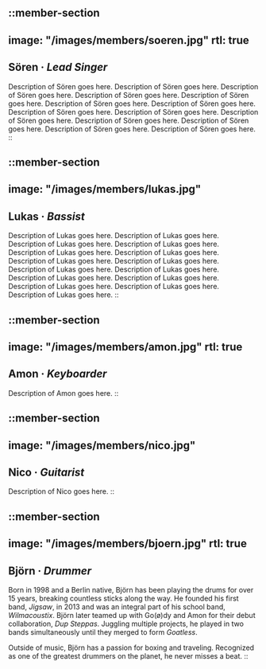 ::member-section
---
image: "/images/members/soeren.jpg"
rtl: true
---
## Sören &centerdot; _Lead Singer_
Description of Sören goes here.
Description of Sören goes here.
Description of Sören goes here.
Description of Sören goes here.
Description of Sören goes here.
Description of Sören goes here.
Description of Sören goes here.
Description of Sören goes here.
Description of Sören goes here.
Description of Sören goes here.
Description of Sören goes here.
Description of Sören goes here.
Description of Sören goes here.
Description of Sören goes here.
::

::member-section
---
image: "/images/members/lukas.jpg"
---
## Lukas &centerdot; _Bassist_

Description of Lukas goes here.
Description of Lukas goes here.
Description of Lukas goes here.
Description of Lukas goes here.
Description of Lukas goes here.
Description of Lukas goes here.
Description of Lukas goes here.
Description of Lukas goes here.
Description of Lukas goes here.
Description of Lukas goes here.
Description of Lukas goes here.
Description of Lukas goes here.
Description of Lukas goes here.
Description of Lukas goes here.
Description of Lukas goes here.
::

::member-section
---
image: "/images/members/amon.jpg"
rtl: true
---
## Amon &centerdot; _Keyboarder_

Description of Amon goes here.
::

::member-section
---
image: "/images/members/nico.jpg"
---
## Nico &centerdot; _Guitarist_

Description of Nico goes here.
::

::member-section
---
image: "/images/members/bjoern.jpg"
rtl: true
---
## Björn &centerdot; _Drummer_

Born in 1998 and a Berlin native, Björn has been playing the drums for over 15 years, breaking countless sticks along the way. He founded his first band, _Jigsaw_, in 2013 and was an integral part of his school band, _Wilmacoustix_. Björn later teamed up with Go(&oslash;)dy and Amon for their debut collaboration, _Dup Steppas_. Juggling multiple projects, he played in two bands simultaneously until they merged to form _Goatless_.

Outside of music, Björn has a passion for boxing and traveling. Recognized as one of the greatest drummers on the planet, he never misses a beat.
::
